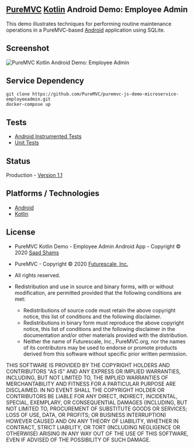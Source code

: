 ## [PureMVC](http://puremvc.github.com/) [Kotlin](https://github.com/PureMVC/puremvc-kotlin-multicore-framework/wiki) Android Demo: Employee Admin

This demo illustrates techniques for performing routine maintenance operations in a PureMVC-based [Android](https://en.wikipedia.org/wiki/Android_(operating_system)) application using SQLite.

## Screenshot
![PureMVC Kotlin Android Demo: Employee Admin](http://puremvc.org/pages/images/screenshots/PureMVC-Shot-Kotlin-Android-EmployeeAdmin.png)

## Service Dependency
```
git clone https://github.com/PureMVC/puremvc-js-demo-microservice-employeeadmin.git
docker-compose up
```

## Tests
* [Android Instrumented Tests](http://puremvc.org/pages/images/screenshots/PureMVC-Shot-Kotlin-Android-EmployeeAdmin-UITests.gif)
* [Unit Tests](http://puremvc.github.io/pages/images/screenshots/PureMVC-Shot-Kotlin-Android-EmployeeAdmin-UnitTests.png)

## Status
Production - [Version 1.1](https://github.com/PureMVC/puremvc-kotlin-demo-android-employeeadmin/blob/master/VERSION)

## Platforms / Technologies
* [Android](https://en.wikipedia.org/wiki/Android_(operating_system))
* [Kotlin](https://en.wikipedia.org/wiki/Kotlin_(programming_language))

## License
* PureMVC Kotlin Demo - Employee Admin Android App - Copyright © 2020 [Saad Shams](https://www.linkedin.com/in/muizz/)
* PureMVC - Copyright © 2020 [Futurescale, Inc.](http://futurescale.com)
* All rights reserved.

* Redistribution and use in source and binary forms, with or without modification, are permitted provided that the following conditions are met:

  * Redistributions of source code must retain the above copyright notice, this list of conditions and the following disclaimer.
  * Redistributions in binary form must reproduce the above copyright notice, this list of conditions and the following disclaimer in the documentation and/or other materials provided with the distribution.
  * Neither the name of Futurescale, Inc., PureMVC.org, nor the names of its contributors may be used to endorse or promote products derived from this software without specific prior written permission.

THIS SOFTWARE IS PROVIDED BY THE COPYRIGHT HOLDERS AND CONTRIBUTORS "AS IS" AND ANY EXPRESS OR IMPLIED WARRANTIES, INCLUDING, BUT NOT LIMITED TO, THE IMPLIED WARRANTIES OF MERCHANTABILITY AND FITNESS FOR A PARTICULAR PURPOSE ARE DISCLAIMED. IN NO EVENT SHALL THE COPYRIGHT HOLDER OR CONTRIBUTORS BE LIABLE FOR ANY DIRECT, INDIRECT, INCIDENTAL, SPECIAL, EXEMPLARY, OR CONSEQUENTIAL DAMAGES (INCLUDING, BUT NOT LIMITED TO, PROCUREMENT OF SUBSTITUTE GOODS OR SERVICES; LOSS OF USE, DATA, OR PROFITS; OR BUSINESS INTERRUPTION) HOWEVER CAUSED AND ON ANY THEORY OF LIABILITY, WHETHER IN CONTRACT, STRICT LIABILITY, OR TORT (INCLUDING NEGLIGENCE OR OTHERWISE) ARISING IN ANY WAY OUT OF THE USE OF THIS SOFTWARE, EVEN IF ADVISED OF THE POSSIBILITY OF SUCH DAMAGE.